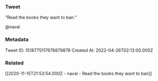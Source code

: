 ### Tweet
"Read the books they want to ban."

@naval

### Metadata
Tweet ID: 1518775117676879878
Created At: 2022-04-26T02:13:00.000Z

### Related
[[2020-11-15T21:53:54.000Z - naval - Read the books they want to ban]]

